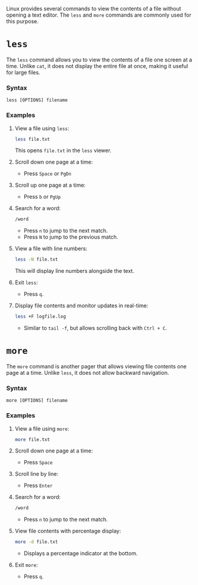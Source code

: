 Linux provides several commands to view the contents of a file without opening a text editor. The `less` and `more` commands are commonly used for this purpose.


# **`less`**

The `less` command allows you to view the contents of a file one screen at a time. Unlike `cat`, it does not display the entire file at once, making it useful for large files.

### **Syntax**
```
less [OPTIONS] filename
```

### **Examples**

1. View a file using `less`:
   ```bash
   less file.txt
   ```
   This opens `file.txt` in the `less` viewer.

2. Scroll down one page at a time:
   - Press `Space` or `PgDn`

3. Scroll up one page at a time:
   - Press `b` or `PgUp`

4. Search for a word:
   ```bash
   /word
   ```
   - Press `n` to jump to the next match.
   - Press `N` to jump to the previous match.

5. View a file with line numbers:
   ```bash
   less -N file.txt
   ```
   This will display line numbers alongside the text.

6. Exit `less`:
   - Press `q`.

7. Display file contents and monitor updates in real-time:
   ```bash
   less +F logfile.log
   ```
   - Similar to `tail -f`, but allows scrolling back with `Ctrl + C`.

# **`more`**

The `more` command is another pager that allows viewing file contents one page at a time. Unlike `less`, it does not allow backward navigation.

### **Syntax**
```
more [OPTIONS] filename
```

### **Examples**

1. View a file using `more`:
   ```bash
   more file.txt
   ```

2. Scroll down one page at a time:
   - Press `Space`

3. Scroll line by line:
   - Press `Enter`

4. Search for a word:
   ```bash
   /word
   ```
   - Press `n` to jump to the next match.

5. View file contents with percentage display:
   ```bash
   more -d file.txt
   ```
   - Displays a percentage indicator at the bottom.

6. Exit `more`:
   - Press `q`.
